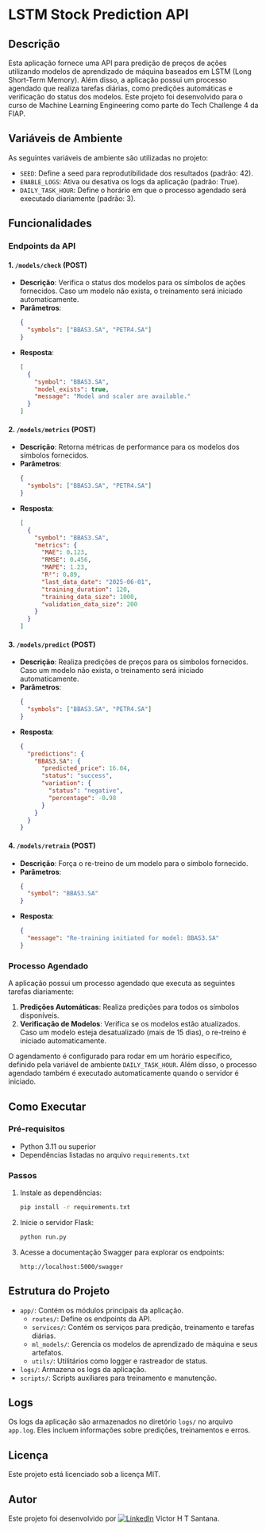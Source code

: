 # LSTM Stock Prediction API

## Descrição
Esta aplicação fornece uma API para predição de preços de ações utilizando modelos de aprendizado de máquina baseados em LSTM (Long Short-Term Memory). Além disso, a aplicação possui um processo agendado que realiza tarefas diárias, como predições automáticas e verificação do status dos modelos. Este projeto foi desenvolvido para o curso de Machine Learning Engineering como parte do Tech Challenge 4 da FIAP.

## Variáveis de Ambiente
As seguintes variáveis de ambiente são utilizadas no projeto:
- `SEED`: Define a seed para reprodutibilidade dos resultados (padrão: 42).
- `ENABLE_LOGS`: Ativa ou desativa os logs da aplicação (padrão: True).
- `DAILY_TASK_HOUR`: Define o horário em que o processo agendado será executado diariamente (padrão: 3).

## Funcionalidades

### Endpoints da API

#### 1. `/models/check` (POST)
- **Descrição**: Verifica o status dos modelos para os símbolos de ações fornecidos. Caso um modelo não exista, o treinamento será iniciado automaticamente.
- **Parâmetros**:
  ```json
  {
    "symbols": ["BBAS3.SA", "PETR4.SA"]
  }
  ```
- **Resposta**:
  ```json
  [
    {
      "symbol": "BBAS3.SA",
      "model_exists": true,
      "message": "Model and scaler are available."
    }
  ]
  ```

#### 2. `/models/metrics` (POST)
- **Descrição**: Retorna métricas de performance para os modelos dos símbolos fornecidos.
- **Parâmetros**:
  ```json
  {
    "symbols": ["BBAS3.SA", "PETR4.SA"]
  }
  ```
- **Resposta**:
  ```json
  [
    {
      "symbol": "BBAS3.SA",
      "metrics": {
        "MAE": 0.123,
        "RMSE": 0.456,
        "MAPE": 1.23,
        "R²": 0.89,
        "last_data_date": "2025-06-01",
        "training_duration": 120,
        "training_data_size": 1000,
        "validation_data_size": 200
      }
    }
  ]
  ```

#### 3. `/models/predict` (POST)
- **Descrição**: Realiza predições de preços para os símbolos fornecidos. Caso um modelo não exista, o treinamento será iniciado automaticamente.
- **Parâmetros**:
  ```json
  {
    "symbols": ["BBAS3.SA", "PETR4.SA"]
  }
  ```
- **Resposta**:
  ```json
  {
    "predictions": {
      "BBAS3.SA": {
        "predicted_price": 16.04,
        "status": "success",
        "variation": {
          "status": "negative",
          "percentage": -0.98
        }
      }
    }
  }
  ```

#### 4. `/models/retrain` (POST)
- **Descrição**: Força o re-treino de um modelo para o símbolo fornecido.
- **Parâmetros**:
  ```json
  {
    "symbol": "BBAS3.SA"
  }
  ```
- **Resposta**:
  ```json
  {
    "message": "Re-training initiated for model: BBAS3.SA"
  }
  ```

### Processo Agendado
A aplicação possui um processo agendado que executa as seguintes tarefas diariamente:
1. **Predições Automáticas**: Realiza predições para todos os símbolos disponíveis.
2. **Verificação de Modelos**: Verifica se os modelos estão atualizados. Caso um modelo esteja desatualizado (mais de 15 dias), o re-treino é iniciado automaticamente.

O agendamento é configurado para rodar em um horário específico, definido pela variável de ambiente `DAILY_TASK_HOUR`. Além disso, o processo agendado também é executado automaticamente quando o servidor é iniciado.

## Como Executar

### Pré-requisitos
- Python 3.11 ou superior
- Dependências listadas no arquivo `requirements.txt`

### Passos
1. Instale as dependências:
   ```bash
   pip install -r requirements.txt
   ```

2. Inicie o servidor Flask:
   ```bash
   python run.py
   ```

3. Acesse a documentação Swagger para explorar os endpoints:
   ```
   http://localhost:5000/swagger
   ```

## Estrutura do Projeto
- `app/`: Contém os módulos principais da aplicação.
  - `routes/`: Define os endpoints da API.
  - `services/`: Contém os serviços para predição, treinamento e tarefas diárias.
  - `ml_models/`: Gerencia os modelos de aprendizado de máquina e seus artefatos.
  - `utils/`: Utilitários como logger e rastreador de status.
- `logs/`: Armazena os logs da aplicação.
- `scripts/`: Scripts auxiliares para treinamento e manutenção.

## Logs
Os logs da aplicação são armazenados no diretório `logs/` no arquivo `app.log`. Eles incluem informações sobre predições, treinamentos e erros.

## Licença
Este projeto está licenciado sob a licença MIT.

## Autor
Este projeto foi desenvolvido por [![LinkedIn](https://img.shields.io/badge/LinkedIn-blue?logo=linkedin)](https://www.linkedin.com/in/victor-hugo-teles-de-santana-359ba260/) Victor H T Santana.